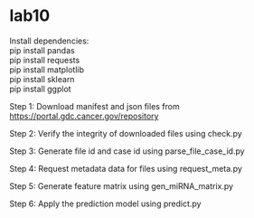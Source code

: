 # lab10
Install dependencies: </br>
pip install pandas </br>
pip install requests </br>
pip install matplotlib </br>
pip install sklearn </br>
pip install ggplot </br>

Step 1:
Download manifest and json files from https://portal.gdc.cancer.gov/repository

Step 2:
Verify the integrity of downloaded files using check.py

Step 3:
Generate file id and case id using parse_file_case_id.py

Step 4:
Request metadata data for files using request_meta.py

Step 5:
Generate feature matrix using gen_miRNA_matrix.py

Step 6:
Apply the prediction model using predict.py

